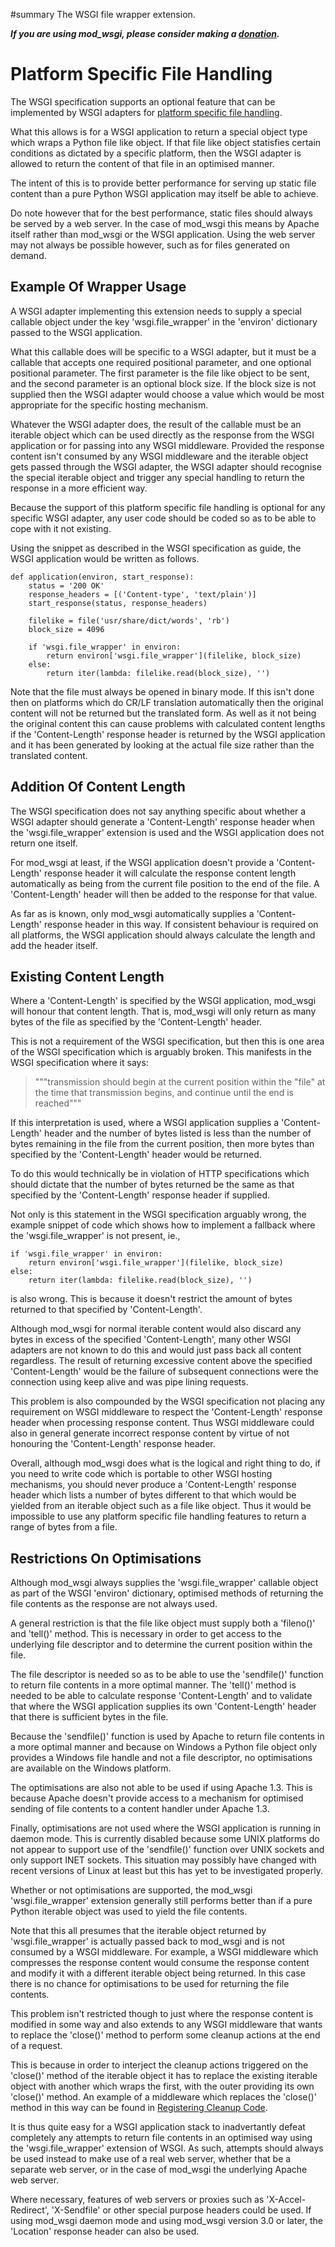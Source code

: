 ﻿#summary The WSGI file wrapper extension.

_**If you are using mod\_wsgi, please consider making a
[donation](HowToContributeBack.md).**_

# Platform Specific File Handling #

The WSGI specification supports an optional feature that can be implemented
by WSGI adapters for
[platform specific file handling](http://www.python.org/dev/peps/pep-0333/#optional-platform-specific-file-handling).

What this allows is for a WSGI application to return a special object type
which wraps a Python file like object. If that file like object statisfies
certain conditions as dictated by a specific platform, then the WSGI
adapter is allowed to return the content of that file in an optimised
manner.

The intent of this is to provide better performance for serving up static
file content than a pure Python WSGI application may itself be able to
achieve.

Do note however that for the best performance, static files should always
be served by a web server. In the case of mod\_wsgi this means by Apache
itself rather than mod\_wsgi or the WSGI application. Using the web server
may not always be possible however, such as for files generated on demand.

## Example Of Wrapper Usage ##

A WSGI adapter implementing this extension needs to supply a special
callable object under the key 'wsgi.file\_wrapper' in the 'environ'
dictionary passed to the WSGI application.

What this callable does will be specific to a WSGI adapter, but it must be
a callable that accepts one required positional parameter, and one optional
positional parameter. The first parameter is the file like object to be
sent, and the second parameter is an optional block size. If the block size
is not supplied then the WSGI adapter would choose a value which would be
most appropriate for the specific hosting mechanism.

Whatever the WSGI adapter does, the result of the callable must be an
iterable object which can be used directly as the response from the WSGI
application or for passing into any WSGI middleware. Provided the response
content isn't consumed by any WSGI middleware and the iterable object gets
passed through the WSGI adapter, the WSGI adapter should recognise the
special iterable object and trigger any special handling to return the
response in a more efficient way.

Because the support of this platform specific file handling is optional for
any specific WSGI adapter, any user code should be coded so as to be able
to cope with it not existing.

Using the snippet as described in the WSGI specification as guide, the
WSGI application would be written as follows.

```
def application(environ, start_response):
    status = '200 OK'
    response_headers = [('Content-type', 'text/plain')]
    start_response(status, response_headers)

    filelike = file('usr/share/dict/words', 'rb')
    block_size = 4096

    if 'wsgi.file_wrapper' in environ:
	    return environ['wsgi.file_wrapper'](filelike, block_size)
    else:
        return iter(lambda: filelike.read(block_size), '')
```

Note that the file must always be opened in binary mode. If this isn't done
then on platforms which do CR/LF translation automatically then the
original content will not be returned but the translated form. As well as
it not being the original content this can cause problems with calculated
content lengths if the 'Content-Length' response header is returned by the
WSGI application and it has been generated by looking at the actual file
size rather than the translated content.

## Addition Of Content Length ##

The WSGI specification does not say anything specific about whether a WSGI
adapter should generate a 'Content-Length' response header when the
'wsgi.file\_wrapper' extension is used and the WSGI application does not
return one itself.

For mod\_wsgi at least, if the WSGI application doesn't provide a
'Content-Length' response header it will calculate the response content
length automatically as being from the current file position to the end of
the file. A 'Content-Length' header will then be added to the response
for that value.

As far as is known, only mod\_wsgi automatically supplies a 'Content-Length'
response header in this way. If consistent behaviour is required on all
platforms, the WSGI application should always calculate the length and add
the header itself.

## Existing Content Length ##

Where a 'Content-Length' is specified by the WSGI application, mod\_wsgi
will honour that content length. That is, mod\_wsgi will only return as many
bytes of the file as specified by the 'Content-Length' header.

This is not a requirement of the WSGI specification, but then this is one
area of the WSGI specification which is arguably broken. This manifests in
the WSGI specification where it says:

> """transmission should begin at the current position within the "file"
> at the time that transmission begins, and continue until the end is
> reached"""

If this interpretation is used, where a WSGI application supplies a
'Content-Length' header and the number of bytes listed is less than the
number of bytes remaining in the file from the current position, then more
bytes than specified by the 'Content-Length' header would be returned.

To do this would technically be in violation of HTTP specifications which
should dictate that the number of bytes returned be the same as that
specified by the 'Content-Length' response header if supplied.

Not only is this statement in the WSGI specification arguably wrong, the
example snippet of code which shows how to implement a fallback where the
'wsgi.file\_wrapper' is not present, ie.,

```
if 'wsgi.file_wrapper' in environ:
    return environ['wsgi.file_wrapper'](filelike, block_size)
else:
    return iter(lambda: filelike.read(block_size), '')
```

is also wrong. This is because it doesn't restrict the amount of bytes
returned to that specified by 'Content-Length'.

Although mod\_wsgi for normal iterable content would also discard any bytes
in excess of the specified 'Content-Length', many other WSGI adapters are
not known to do this and would just pass back all content regardless. The
result of returning excessive content above the specified 'Content-Length'
would be the failure of subsequent connections were the connection using
keep alive and was pipe lining requests.

This problem is also compounded by the WSGI specification not placing any
requirement on WSGI middleware to respect the 'Content-Length' response
header when processing response content. Thus WSGI middleware could also
in general generate incorrect response content by virtue of not honouring
the 'Content-Length' response header.

Overall, although mod\_wsgi does what is the logical and right thing to do,
if you need to write code which is portable to other WSGI hosting mechanisms,
you should never produce a 'Content-Length' response header which lists a
number of bytes different to that which would be yielded from an iterable
object such as a file like object. Thus it would be impossible to use any
platform specific file handling features to return a range of bytes from a
file.

## Restrictions On Optimisations ##

Although mod\_wsgi always supplies the 'wsgi.file\_wrapper' callable object as
part of the WSGI 'environ' dictionary, optimised methods of returning the
file contents as the response are not always used.

A general restriction is that the file like object must supply both a
'fileno()' and 'tell()' method. This is necessary in order to get access to
the underlying file descriptor and to determine the current position within
the file.

The file descriptor is needed so as to be able to use the 'sendfile()'
function to return file contents in a more optimal manner. The 'tell()'
method is needed to be able to calculate response 'Content-Length' and to
validate that where the WSGI application supplies its own 'Content-Length'
header that there is sufficient bytes in the file.

Because the 'sendfile()' function is used by Apache to return file contents
in a more optimal manner and because on Windows a Python file object only
provides a Windows file handle and not a file descriptor, no optimisations
are available on the Windows platform.

The optimisations are also not able to be used if using Apache 1.3. This is
because Apache doesn't provide access to a mechanism for optimised sending
of file contents to a content handler under Apache 1.3.

Finally, optimisations are not used where the WSGI application is running in
daemon mode. This is currently disabled because some UNIX platforms do not
appear to support use of the 'sendfile()' function over UNIX sockets and only
support INET sockets. This situation may possibly have changed with recent
versions of Linux at least but this has yet to be investigated properly.

Whether or not optimisations are supported, the mod\_wsgi 'wsgi.file\_wrapper'
extension generally still performs better than if a pure Python iterable
object was used to yield the file contents.

Note that this all presumes that the iterable object returned by
'wsgi.file\_wrapper' is actually passed back to mod\_wsgi and is not consumed
by a WSGI middleware. For example, a WSGI middleware which compresses the
response content would consume the response content and modify it with a
different iterable object being returned. In this case there is no chance
for optimisations to be used for returning the file contents.

This problem isn't restricted though to just where the response content is
modified in some way and also extends to any WSGI middleware that wants to
replace the 'close()' method to perform some cleanup actions at the end of
a request.

This is because in order to interject the cleanup actions triggered on the
'close()' method of the iterable object it has to replace the existing
iterable object with another which wraps the first, with the outer
providing its own 'close()' method. An example of a middleware which
replaces the 'close()' method in this way can be found in
[Registering Cleanup Code](RegisteringCleanupCode.md).

It is thus quite easy for a WSGI application stack to inadvertantly defeat
completely any attempts to return file contents in an optimised way using
the 'wsgi.file\_wrapper' extension of WSGI. As such, attempts should always
be used instead to make use of a real web server, whether that be a separate
web server, or in the case of mod\_wsgi the underlying Apache web server.

Where necessary, features of web servers or proxies such as
'X-Accel-Redirect', 'X-Sendfile' or other special purpose headers could be
used. If using mod\_wsgi daemon mode and using mod\_wsgi version 3.0 or later,
the 'Location' response header can also be used.
